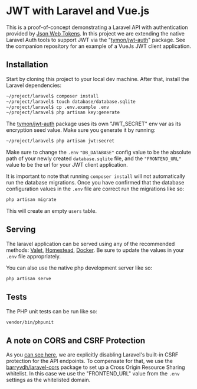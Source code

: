 # JWT with Laravel and Vue.js

This is a proof-of-concept demonstrating a Laravel API with authentication provided by [Json Web Tokens](https://jwt.io/).  In this project we are extending the native Laravel Auth tools to support JWT via the "[tymon/jwt-auth](https://packagist.org/packages/tymon/jwt-auth)" package.  See the companion repository for an example of a VueJs JWT client application.


## Installation

Start by cloning this project to your local dev machine.  After that, install the Laravel dependencies:

```bash
~/project/laravel$ composer install
~/project/laravel$ touch database/database.sqlite
~/project/laravel$ cp .env.example .env
~/project/laravel$ php artisan key:generate
```

The [tymon/jwt-auth](https://packagist.org/packages/tymon/jwt-auth) package uses its own "JWT_SECRET" env var as its encryption seed value.  Make sure you generate it by running:

```bash
~/project/laravel$ php artisan jwt:secret
```

Make sure to change the `.env` ``"DB_DATABASE"`` config value to be the absolute path of your newly created `database.sqlite` file, and the ``"FRONTEND_URL"`` value to be the url for your JWT client application.

It is important to note that running `composer install` will not automatically run the database migrations.  Once you have confirmed that the database configuration values in the `.env` file are correct run the migrations like so:

```bash
php artisan migrate
```

This will create an empty `users` table.

## Serving

The laravel application can be served using any of the recommended methods: [Valet](https://laravel.com/docs/5.5/valet), [Homestead](https://laravel.com/docs/5.5/homestead), [Docker](http://laradock.io/).  Be sure to update the values in your `.env` file appropriately.

You can also use the native php development server like so:

```bash
php artisan serve
```

## Tests

The PHP unit tests can be run like so:

```bash
vendor/bin/phpunit
```

## A note on CORS and CSRF Protection

As you [can see here](https://github.com/SRLabs/laravel-vue-jwt/blob/master/laravel/app/Http/Middleware/VerifyCsrfToken.php#L15), we are explicitly disabling Laravel's built-in CSRF protection for the API endpoints.  To compensate for that, we use the [barryvdh/laravel-cors](https://packagist.org/packages/barryvdh/laravel-cors) package to set up a Cross Origin Resource Sharing whitelist.  In this case we use the "FRONTEND_URL" value from the `.env` settings as the whitelisted domain.
